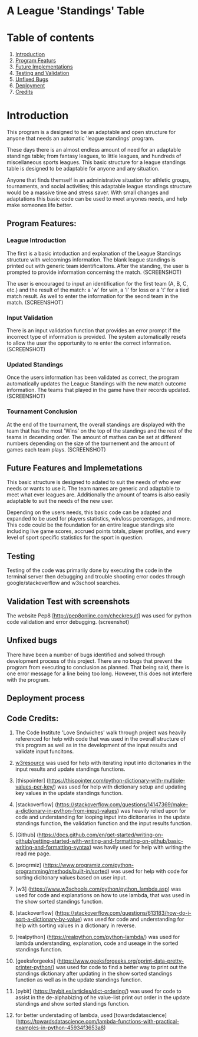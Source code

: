 # A League 'Standings' Table


# Table of contents
1. [Introduction](#introduction)
2. [Program Featurs](#program_features)
3. [Future Implementations](#future_implementations)
4. [Testing and Validation](#testing)
5. [Unfixed Bugs](#unfixedbugs)
6. [Deployment](#deployment)
7. [Credits](#code-credits)

# Introduction

This program is a designed to be an adaptable and open structure for anyone that needs an automatic 'league standings' program. 

These days there is an almost endless amount of need for an adaptable standings table; from fantasy leagues, to little leagues, and hundreds of miscellaneous sports leagues. This basic structure for a league standings table is designed to be adaptable for anyone and any situation.

Anyone that finds themself in an administrative situation for athletic groups, tournaments, and social activities; this adaptable league standings structure would be a massive time and stress saver. With small changes and adaptations this basic code can be used to meet anyones needs, and help make someones life better.




## Program Features:

### League Introduction 

The first is a basic intoduction and explanation of the League Standings structure with welcomings information. The blank league standings is printed out with generic team identificaitons. After the standing, the user is prompted to provide information concerning the match.
(SCREENSHOT)

The user is encouraged to input an identification for the first team (A, B, C, etc.) and the result of the match: a 'w' for win, a 'l' for loss or a 't' for a tied match result. As well to enter the information for the seond team in the match. 
(SCREENSHOT)



### Input Validation

There is an input validation function that provides an error prompt if the incorrect type of information is provided. The system automatically resets to allow the user the opportunity to re enter the correct information.
(SCREENSHOT)



### Updated Standings

Once the users information has been validated as correct, the program automatically updates the League Standings with the new match outcome information. The teams that played in the game have their records updated.
(SCREENSHOT)



### Tournament Conclusion

At the end of the tournament, the overall standings are displayed with the team that has the most 'Wins' on the top of the standings and the rest of the teams in decending order. The amount of mathes can be set at different numbers depending on the size of the tournement and the amount of games each team plays.
(SCREENSHOT)


## Future Features and Implemetations


This basic structure is designed to adated to suit the needs of who ever needs or wants to use it. The team names are generic and adaptable to meet what ever leagues are. Additionally the amount of teams is also easily adaptable to suit the needs of the new user. 

Depending on the users needs, this basic code can be adapted and expanded to be used for players statistics, win/loss percentages, and more. This code could be the foundation for an entire league standings site including live game scores, accrued points totals, player profiles, and every level of sport specific statistics for the sport in question.



## Testing 

Testing of the code was primarily done by executing the code in the terminal server then debugging and trouble shooting error codes through google/stackoverflow and w3school searches.



## Validation Test with screenshots

The website Pep8 [http://pep8online.com/checkresult] was used for python code validation and error debugging.
(screenshot)



## Unfixed bugs

There have been a number of bugs identified and solved through development process of this project. There are no bugs that prevent the program from executing to conclusion as planned. That being said, there is one error message for a line being too long. However, this does not interfere with the program.


## Deployment process


## Code Credits:

1. The Code Institute 'Love Sndwiches' walk through project was heavily referenced for help with code that was used in the overall structure of this program as well as in the development of the input results and validate input funcitons. 

2. [w3resource](https://www.w3resource.com/python-exercises/dictionary/python-data-type-dictionary-exercise-1.php#:~:text=Use%20dict.,based%20on%20the%20second%20argument.) was used for help with iterating input into dicitonaries in the input results and update standings functions.

3. [thispointer] (https://thispointer.com/python-dictionary-with-multiple-values-per-key/) was used for help with dictionary setup and updating key values in the update standings function.

4. [stackoverflow] (https://stackoverflow.com/questions/14147369/make-a-dictionary-in-python-from-input-values) was heavily relied upon for code and understanding for looping input into dicitonaries in the update standings function, the validation function and the input results function.

5. [Github] (https://docs.github.com/en/get-started/writing-on-github/getting-started-with-writing-and-formatting-on-github/basic-writing-and-formatting-syntax) was havily used for help with writing the read me page.

6. [progrmiz] (https://www.programiz.com/python-programming/methods/built-in/sorted) was used for help with code for sorting dicitonary values based on user input.

7. [w3] (https://www.w3schools.com/python/python_lambda.asp) was used for code and explanations on how to use lambda, that was used in the show sorted standings function.

8. [stackoverflow] (https://stackoverflow.com/questions/613183/how-do-i-sort-a-dictionary-by-value) was used for code and understanding for help with sorting values in a dictionary in reverse.

9. [realpython] (https://realpython.com/python-lambda/) was used for lambda understanding, explanation, code and useage in the sorted standings function.

10. [geeksforgeeks] (https://www.geeksforgeeks.org/pprint-data-pretty-printer-python/) was used for code to find a better way to print out the standings dictionary after updating in the show sorted standings function as well as in the update standings function.

11. [pybit] (https://pybit.es/articles/dict-ordering/) was used for code to assist in the de-alphabizing of he value-list print out order in the update standings and show sorted standings function.

12. for better understading of lambda, used [towardsdatascience] (https://towardsdatascience.com/lambda-functions-with-practical-examples-in-python-45934f3653a8)